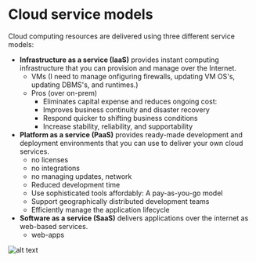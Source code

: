 # Cloud service models

Cloud computing resources are delivered using three different service models:

- **Infrastructure as a service (IaaS)** provides instant computing infrastructure that you can provision and manage over the Internet.
  - VMs (I need to manage onfiguring firewalls, updating VM OS's, updating DBMS's, and runtimes.)
  - Pros (over on-prem)
    - Eliminates capital expense and reduces ongoing cost: 
    - Improves business continuity and disaster recovery
    - Respond quicker to shifting business conditions
    - Increase stability, reliability, and supportability
- **Platform as a service (PaaS)** provides ready-made development and deployment environments that you can use to deliver your own cloud services.
  - no licenses
  - no integrations
  - no managing updates, network
  - Reduced development time
  - Use sophisticated tools affordably: A pay-as-you-go model
  - Support geographically distributed development teams
  - Efficiently manage the application lifecycle
- **Software as a service (SaaS)** delivers applications over the internet as web-based services.
  - web-apps

![alt text](https://learn.microsoft.com/en-gb/training/modules/align-requirements-in-azure/media/3-shared-responsibility.png)